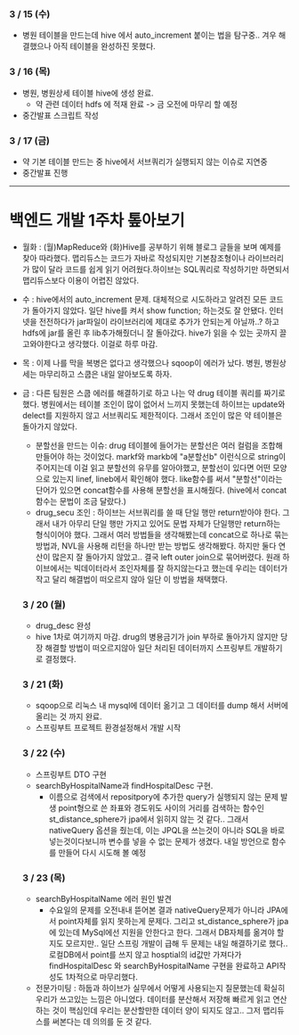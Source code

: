 ### 3 / 15 (수)
- 병원 테이블을 만드는데 hive 에서 auto_increment 붙이는 법을 탐구중.. 겨우 해결했으나 아직 테이블을 완성하진 못했다. 
### 3 / 16 (목)
- 병원, 병원상세 테이블 hive에 생성 완료.
    - 약 관련 데이터 hdfs 에 적재 완료 -> 금 오전에 마무리 할 예정
- 중간발표 스크립트 작성

### 3 / 17 (금)
- 약 기본 테이블 만드는 중 hive에서 서브쿼리가 실행되지 않는 이슈로 지연중
- 중간발표 진행

---
# 백엔드 개발 1주차 톺아보기
- 월화 : (월)MapReduce와 (화)Hive를 공부하기 위해 블로그 글들을 보며 예제를 찾아 따라했다. 맵리듀스는 코드가 자바로 작성되지만 기본참조형이나 라이브러리가 많이 달라 코드를 쉽게 읽기 어려웠다.하이브는 SQL쿼리로 작성하기만 하면되서 맵리듀스보다 이용이 어렵진 않았다.
- 수 :  hive에서의 auto_increment 문제. 대체적으로 시도하라고 알려진 모든 코드가 돌아가지 않았다. 일단 hive를 켜서 show function; 하는것도 잘 안됐다. 인터넷을 전전하다가 jar파일이 라이브러리에 제대로 추가가 안되는게 아닐까..? 하고 hdfs에 jar를 올린 후 lib추가해줬더니 잘 돌아갔다. hive가 읽을 수 있는 곳까지 끌고와야한다고 생각했다. 이걸로 하루 마감.
- 목 : 이제 나를 막을 복병은 없다고 생각했으나 sqoop이 에러가 났다. 병원, 병원상세는 마무리하고 스쿱은 내일 알아보도록 하자.
- 금 : 다른 팀원은 스쿱 에러를 해결하기로 하고 나는 약 drug 테이블 쿼리를 짜기로 했다. 병원에서는 테이블 조인이 많이 없어서 느끼지 못했는데 하이브는 update와 delect를 지원하지 않고 서브쿼리도 제한적이다. 그래서 조인이 많은 약 테이블은 돌아가지 않았다.
    - 분할선을 만드는 이슈: drug 테이블에 들어가는 분할선은 여러 컬럼을 조합해 만들어야 하는 것이었다. markf와 markb에 "a분할선b" 이런식으로 string이 주어지는데 이걸 읽고 분할선의 유무를 알아야했고, 분할선이 있다면 어떤 모양으로 있는지 linef, lineb에서 확인해야 했다. like함수를 써서 "분할선"이라는 단어가 있으면 concat함수를 사용해 분할선을 표시해줬다. (hive에서 concat함수는 문법이 조금 달랐다.)
    - drug_secu 조인 : 하이브는 서브쿼리를 쓸 때 단일 행만 return받아야 한다. 그래서 내가 아무리 단일 행만 가지고 있어도 문법 자체가 단일행만 return하는 형식이어야 했다. 그래서 여러 방법들을 생각해봤는데 concat으로 하나로 묶는 방법과, NVL을 사용해 리턴을 하나만 받는 방법도 생각해봤다. 하지만 둘다 연산이 많은지 잘 돌아가지 않았고.. 결국 left outer join으로 묶어버렸다. 원래 하이브에서는 빅데이터라서 조인자체를 잘 하지않는다고 했는데 우리는 데이터가 작고 달리 해결법이 떠오르지 않아 일단 이 방법을 채택했다. 
    
    ### 3 / 20 (월)
    - drug_desc 완성
    - hive 1차로 여기까지 마감. drug의 병용금기가 join 부하로 돌아가지 않지만 당장 해결할 방법이 떠오르지않아 일단 처리된 데이터까지 스프링부트 개발하기로 결정했다.

    ### 3 / 21 (화)
    - sqoop으로 리눅스 내 mysql에 데이터 옮기고 그 데이터를 dump 해서 서버에 올리는 것 까지 완료.
    - 스프링부트 프로젝트 환경설정해서 개발 시작
    
    ### 3 / 22 (수)
    - 스프링부트 DTO 구현
    - searchByHospitalName과 findHospitalDesc 구현. 
        -  이름으로 검색에서 repositpory에 추가한 query가 실행되지 않는 문제 발생 point형으로 쓴 좌표와 경도위도 사이의 거리를 검색하는 함수인 st_distance_sphere가 jpa에서 읽히지 않는 것 같다.. 그래서 nativeQuery 옵션을 줬는데, 이는 JPQL을 쓰는것이 아니라 SQL을 바로 넣는것이다보니까 변수를 넣을 수 없는 문제가 생겼다. 내일 방언으로 함수를 만들어 다시 시도해 볼 예정

    ### 3 / 23 (목)
    - searchByHospitalName 에러 원인 발견
        - 수요일의 문제를 오전내내 뜯어본 결과 nativeQuery문제가 아니라 JPA에서 point자체를 읽지 못하는게 문제다. 그리고 st_distance_sphere가 jpa에 있는데 MySql에선 지원을 안한다고 한다. 그래서 DB자체를 옮겨야 할지도 모르지만.. 일단 스프링 개발이 급해 두 문제는 내일 해결하기로 했다.. 로컬DB에서 point를 쓰지 않고 hosptial의 id값만 가져다가 findHospitalDesc 와 searchByHospitalName 구현을 완료하고 API작성도 1차적으로 마무리했다.
    - 전문가미팅 : 하둡과 하이브가 실무에서 어떻게 사용되는지 질문했는데 확실히 우리가 쓰고있는 느낌은 아니었다. 데이터를 분산해서 저장해 빠르게 읽고 연산하는 것이 핵심인데 우리는 분산할만한 데이터 양이 되지도 않고.. 그저 맵리듀스를 써본다는 데 의의를 둔 것 같다. 